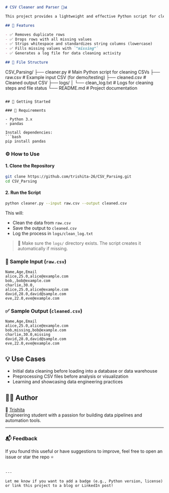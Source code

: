 
```markdown
# CSV Cleaner and Parser 🧹📊

This project provides a lightweight and effective Python script for cleaning and parsing CSV files. It's ideal for preprocessing raw datasets during data engineering workflows.

## 🔧 Features

- ✅ Removes duplicate rows
- ✅ Drops rows with all missing values
- ✅ Strips whitespace and standardizes string columns (lowercase)
- ✅ Fills missing values with `"missing"`
- ✅ Generates a log file for data cleaning activity

## 📁 File Structure

```
CSV_Parsing/
├── cleaner.py             # Main Python script for cleaning CSVs
├── raw.csv                # Example input CSV (for demo/testing)
├── cleaned.csv            # Cleaned output CSV
├── logs/
│   └── clean_log.txt      # Logs for cleaning steps and file status
└── README.md              # Project documentation
```

## 🚀 Getting Started

### 🔨 Requirements

- Python 3.x
- pandas

Install dependencies:
```bash
pip install pandas
```

### ⚙️ How to Use

#### 1. Clone the Repository
```bash
git clone https://github.com/trishita-26/CSV_Parsing.git
cd CSV_Parsing
```

#### 2. Run the Script

```bash
python cleaner.py --input raw.csv --output cleaned.csv
```

This will:
- Clean the data from `raw.csv`
- Save the output to `cleaned.csv`
- Log the process in `logs/clean_log.txt`

> 📝 Make sure the `logs/` directory exists. The script creates it automatically if missing.

### 🧪 Sample Input (`raw.csv`)
```
Name,Age,Email
alice,25.0,alice@example.com
bob,,bob@example.com
charlie,30.0,
alice,25.0,alice@example.com
david,28.0,david@sample.com
eve,22.0,eve@example.com
```

### ✅ Sample Output (`cleaned.csv`)
```
Name,Age,Email
alice,25.0,alice@example.com
bob,missing,bob@example.com
charlie,30.0,missing
david,28.0,david@sample.com
eve,22.0,eve@example.com
```

## 💡 Use Cases

- Initial data cleaning before loading into a database or data warehouse
- Preprocessing CSV files before analysis or visualization
- Learning and showcasing data engineering practices

## 🧑‍💻 Author

👤 [Trishita](https://github.com/trishita-26)  
Engineering student with a passion for building data pipelines and automation tools.

---

### 📬 Feedback

If you found this useful or have suggestions to improve, feel free to open an issue or star the repo ⭐

```

---

Let me know if you want to add a badge (e.g., Python version, license) or link this project to a blog or LinkedIn post!
